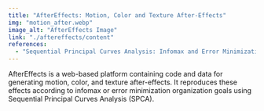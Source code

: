 ```yaml
---
title: "AfterEffects: Motion, Color and Texture After-Effects"
img: "motion_after.webp"
image_alt: "AfterEffects Image"
link: "./aftereffects/content"
references:
  - "Sequential Principal Curves Analysis: Infomax and Error Minimization Applications. Available online with datasets."
---
```


AfterEffects is a web-based platform containing code and data for generating motion, color, and texture after-effects. It reproduces these effects according to infomax or error minimization organization goals using Sequential Principal Curves Analysis (SPCA).